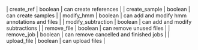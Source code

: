 
| create_ref         | boolean | can create references                        |
| create_sample      | boolean | can create samples                           |
| modify_hmm         | boolean | can add and modify hmm annotations and files |
| modify_subtraction | boolean | can add and modify subtractions              |
| remove_file        | boolean | can remove unused files                      |
| remove_job         | boolean | can remove cancelled and finished jobs       |
| upload_file        | boolean | can upload files                             |